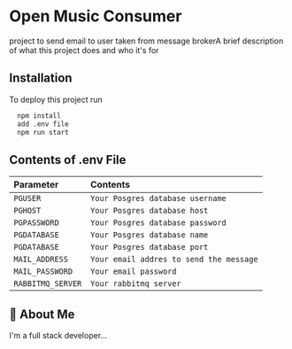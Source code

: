 
# Open Music Consumer

project to send email to user taken from message brokerA brief description of what this project does and who it's for


## Installation

To deploy this project run

```bash
  npm install
  add .env file
  npm run start
```


## Contents of .env File

| Parameter | Contents     | 
| :-------- | :------- | 
| `PGUSER` | `Your Posgres database username` | 
| `PGHOST` | `Your Posgres database host` | 
| `PGPASSWORD` | `Your Posgres database password` |
| `PGDATABASE` | `Your Posgres database name` |
| `PGDATABASE` | `Your Posgres database port` |
| `MAIL_ADDRESS` | `Your email addres to send the message` |
| `MAIL_PASSWORD` | `Your email password` |
| `RABBITMQ_SERVER` | `Your rabbitmq server` |


## 🚀 About Me
I'm a full stack developer...